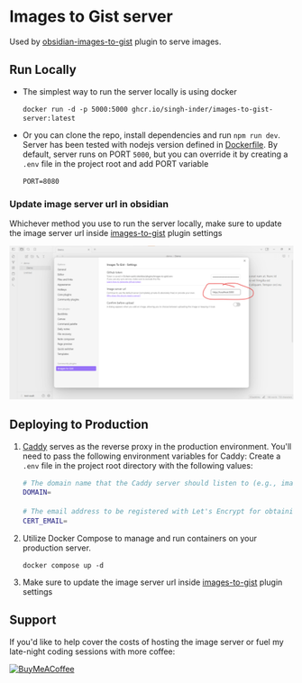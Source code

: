 # Images to Gist server

Used by [obsidian-images-to-gist](https://github.com/singh-inder/obsidian-images-to-gist) plugin to serve images.

## Run Locally

- The simplest way to run the server locally is using docker

  ```
  docker run -d -p 5000:5000 ghcr.io/singh-inder/images-to-gist-server:latest
  ```

- Or you can clone the repo, install dependencies and run `npm run dev`. Server has been tested with nodejs version defined in [Dockerfile](Dockerfile).
  By default, server runs on PORT `5000`, but you can override it by creating a `.env` file in the project root and add PORT variable

  ```
  PORT=8080
  ```

### Update image server url in obsidian

Whichever method you use to run the server locally, make sure to update the image server url inside [images-to-gist](https://github.com/singh-inder/obsidian-images-to-gist) plugin settings

![](images/settings.jpg)

## Deploying to Production

1. [Caddy](https://caddyserver.com) serves as the reverse proxy in the production environment. You'll need to pass the following environment variables for Caddy:
   Create a `.env` file in the project root directory with the following values:

   ```sh
   # The domain name that the Caddy server should listen to (e.g., images.com). same as nginx server_name
   DOMAIN=

   # The email address to be registered with Let's Encrypt for obtaining SSL certificates.
   CERT_EMAIL=
   ```

2. Utilize Docker Compose to manage and run containers on your production server.

   ```
   docker compose up -d
   ```

3. Make sure to update the image server url inside [images-to-gist](https://github.com/singh-inder/obsidian-images-to-gist) plugin settings

## Support

If you'd like to help cover the costs of hosting the image server or fuel my late-night coding sessions with more coffee:

[<img src="https://cdn.buymeacoffee.com/buttons/v2/default-yellow.png" alt="BuyMeACoffee" width="150">](https://www.buymeacoffee.com/_inder1)
